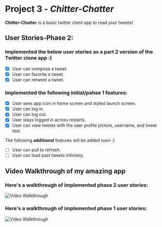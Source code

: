 # Project 3 - *Chitter-Chatter*

**Chitter-Chatter** is a basic twitter client app to read your tweets! 

## User Stories-Phase 2:
### Implemented the below user stories as a part 2 version of the Twitter clone app :)
- [x] User can compose a tweet. 
- [x] User can favorite a tweet. 
- [x] User can retweet a tweet. 
### Implemented the following initial/pahse 1 features:
- [x] User sees app icon in home screen and styled launch screen.
- [x] User can log in. 
- [x] User can log out. 
- [x] User stays logged in across restarts.
- [x] User can view tweets with the user profile picture, username, and tweet text. 

The following **additional** features will be added soon :)

- [ ] User can pull to refresh. 
- [ ] User can load past tweets infinitely. 

## Video Walkthrough of my amazing app 
### Here's a walkthrough of implemented phase 2 user stories:

<img src='https://media.giphy.com/media/0oPpAFnaA9bSZrtNZD/giphy.gif' width='' alt='Video Walkthrough' />

### Here's a walkthrough of implemented phase 1 user stories:

<img src='https://media.giphy.com/media/UmjNWkv5MLJQUXiVVj/giphy.gif' title='Video Walkthrough' width='' alt='Video Walkthrough' />

